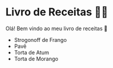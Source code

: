 # Livro de Receitas :man_cook:

Olá! Bem vindo ao meu livro de receitas :wave:

- Strogonoff de Frango
- Pavê
- Torta de Atum
- Torta de Morango

